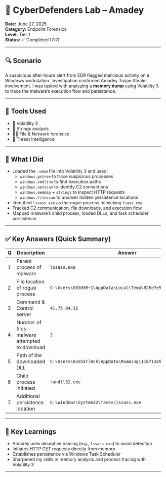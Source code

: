 # 🧠 CyberDefenders Lab – Amadey  
**Date:** June 27, 2025  
**Category:** Endpoint Forensics  
**Level:** Tier 1  
**Status:** ✅ Completed (7/7)

---

## 🔍 Scenario  
A suspicious after-hours alert from EDR flagged malicious activity on a Windows workstation. Investigation confirmed Amadey Trojan Stealer involvement. I was tasked with analyzing a **memory dump** using Volatility 3 to trace the malware’s execution flow and persistence.

---

## 🧪 Tools Used  
- 🧠 Volatility 3  
- 🔎 Strings analysis  
- 🕵️‍♂️ File & Network forensics  
- 📑 Threat Intelligence

---

## 🧩 What I Did  
- Loaded the `.vmem` file into Volatility 3 and used:
  - `windows.pstree` to trace suspicious processes
  - `windows.cmdline` to find execution paths
  - `windows.netscan` to identify C2 connections
  - `windows.memmap` + `strings` to inspect HTTP requests
  - `windows.filescan` to uncover hidden persistence locations
- Identified `lssass.exe` as the rogue process mimicking `lsass.exe`
- Tracked C2 communication, file downloads, and execution flow
- Mapped malware’s child process, loaded DLLs, and task scheduler persistence

---

## ✅ Key Answers (Quick Summary)

| Q | Description                                  | Answer                                                             |
|---|----------------------------------------------|---------------------------------------------------------------------|
| 1 | Parent process of malware                    | `lssass.exe`                                                       |
| 2 | File location of rogue process               | `C:\Users\0XSH3R~1\AppData\Local\Temp\925e7e99c5\lssass.exe`       |
| 3 | Command & Control server                     | `41.75.84.12`                                                      |
| 4 | Number of files malware attempted to download| `2`                                                                 |
| 5 | Path of the downloaded DLL                   | `C:\Users\0xSh3rl0ck\AppData\Roaming\116711e5a2ab05\clip64.dll`    |
| 6 | Child process initiated                      | `rundll32.exe`                                                     |
| 7 | Additional persistence location              | `C:\Windows\System32\Tasks\lssass.exe`                             |

---

## 🤯 Key Learnings  
- Amadey uses deceptive naming (e.g., `lssass.exe`) to avoid detection  
- Initiates HTTP GET requests directly from memory  
- Establishes persistence via Windows Task Scheduler  
- Sharpened my skills in memory analysis and process tracing with Volatility 3

---